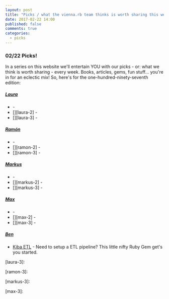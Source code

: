 ```yaml
---
layout: post
title: "Picks / what the vienna.rb team thinks is worth sharing this week"
date: 2017-02-22 14:00
published: false
comments: true
categories:
  - picks
---
```


### 02/22 Picks!

In a series on this website we'll entertain YOU with our picks - or: what we think is worth sharing - every week.
Books, articles, gems, fun stuff... you're in for an eclectic mix! So, here's for the one-hundred-ninety-seventh edition:


##### [Laura][laura]
- [][laura-1] -
- [][laura-2] -
- [][laura-3] -

##### [Ramón][ramon]
- [][ramon-1] -
- [][ramon-2] -
- [][ramon-3] -

##### [Markus][markus]
- [][markus-1] -
- [][markus-2] -
- [][markus-3] -

##### [Max][max]
- [][max-1] -
- [][max-2] -
- [][max-3] -

##### [Ben][ben]
- [Kiba ETL][ben-1] - Need to setup a ETL pipeline? This little nifty Ruby Gem get's you started.

[laura]: https://www.twitter.com/alicetragedy
[laura-1]:
[laura-2]:
[laura-3]:

[ramon]: https://twitter.com/senorhuidobro
[ramon-1]:
[ramon-2]:
[ramon-3]:

[markus]: https://twitter.com/nuclearsquid
[markus-1]:
[markus-2]:
[markus-3]:

[max]: https://www.twitter.com/klappradla
[max-1]:
[max-2]:
[max-3]:

[ben]: https://twitter.com/beanieboi
[ben-1]: http://www.kiba-etl.org
